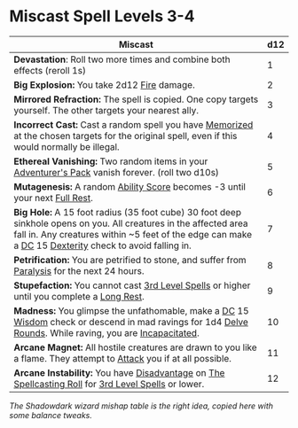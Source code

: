 # Miscast Spell Levels 3-4

| Miscast                                                                                                                                                                                                                                                                                                                                                  | d12 |
| -------------------------------------------------------------------------------------------------------------------------------------------------------------------------------------------------------------------------------------------------------------------------------------------------------------------------------------------------------- | --- |
| **Devastation**: Roll two more times and combine both effects (reroll 1s)                                                                                                                                                                                                                                                                                | 1   |
| **Big Explosion:** You take 2d12 [Fire](../../../Game%20Procedures/Combat/Damage%20Types/Fire.md) damage.                                                                                                                                                                                                                                                                         | 2   |
| **Mirrored Refraction:** The spell is copied. One copy targets yourself. The other targets your nearest ally.                                                                                                                                                                                                                                            | 3   |
| **Incorrect Cast:** Cast a random spell you have [Memorized](../../Spellcasting/Spell%20Memorization.md) at the chosen targets for the original spell, even if this would normally be illegal.                                                                                                                                                           | 4   |
| **Ethereal Vanishing:** Two random items in your [Adventurer's Pack](../../../Items/Gear/100%20Coins/Adventurer's%20Pack.md) vanish forever. (roll two d10s)                                                                                                                                                                                             | 5   |
| **Mutagenesis:** A random [Ability Score](../../../Player%20Characters/Chosen%20Statistics/Ability%20Scores.md) becomes -3 until your next [Full Rest](../../../Game%20Procedures/Exploration/Resting.md#Full%20Rest).                                                                                                                                               | 6   |
| **Big Hole:** A 15 foot radius (35 foot cube) 30 foot deep sinkhole opens on you. All creatures in the affected area fall in. Any creatures within ~5 feet of the edge can make a [DC](../../../Game%20Procedures/Core%20Procedures/DC.md) 15 [Dexterity](../../../Player%20Characters/Chosen%20Statistics/Dexterity.md) check to avoid falling in.                        | 7   |
| **Petrification:** You are petrified to stone, and suffer from [Paralysis](../../../Game%20Procedures/Conditions/Paralyzed.md) for the next 24 hours.                                                                                                                                                                                                                      | 8   |
| **Stupefaction:** You cannot cast [3rd Level Spells](../Spells%20by%20Level/Level%203/3rd%20Level%20Spells.md) or higher until you complete a [Long Rest](../../../Game%20Procedures/Exploration/Resting.md#Long%20Rest).                                                                                                                                            | 9   |
| **Madness:** You glimpse the unfathomable, make a [DC](../../../Game%20Procedures/Core%20Procedures/DC.md) 15 [Wisdom](../../../Player%20Characters/Chosen%20Statistics/Wisdom.md) check or descend in mad ravings for 1d4 [Delve Rounds](../../../Game%20Procedures/Core%20Procedures/Round.md#Delve%20Round). While raving, you are [Incapacitated](../../../Game%20Procedures/Conditions/Incapacitated.md). | 10  |
| **Arcane Magnet:** All hostile creatures are drawn to you like a flame. They attempt to [Attack](../../../Game%20Procedures/Combat/Attack.md) you if at all possible.                                                                                                                                                                                           | 11  |
| **Arcane Instability:** You have [Disadvantage](../../../Game%20Procedures/Die%20Rolling%20Mechanics/Disadvantage.md) on [The Spellcasting Roll](../../Spellcasting/Spellcasting.md#The%20Spellcasting%20Roll) for [3rd Level Spells](../Spells%20by%20Level/Level%203/3rd%20Level%20Spells.md) or lower.                                                             | 12  |

*The Shadowdark wizard mishap table is the right idea, copied here with some balance tweaks.*
